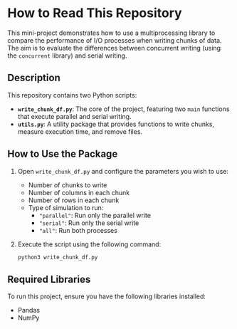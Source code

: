 # How to Read This Repository

This mini-project demonstrates how to use a multiprocessing library to compare the performance of I/O processes when writing chunks of data. The aim is to evaluate the differences between concurrent writing (using the `concurrent` library) and serial writing.

## Description

This repository contains two Python scripts:

- **`write_chunk_df.py`**: The core of the project, featuring two `main` functions that execute parallel and serial writing.
- **`utils.py`**: A utility package that provides functions to write chunks, measure execution time, and remove files.

## How to Use the Package

1. Open `write_chunk_df.py` and configure the parameters you wish to use:
   - Number of chunks to write
   - Number of columns in each chunk
   - Number of rows in each chunk
   - Type of simulation to run:
     - `"parallel"`: Run only the parallel write
     - `"serial"`: Run only the serial write
     - `"all"`: Run both processes

2. Execute the script using the following command:
   ```bash
   python3 write_chunk_df.py
   ```


## Required Libraries
To run this project, ensure you have the following libraries installed:

- Pandas
- NumPy